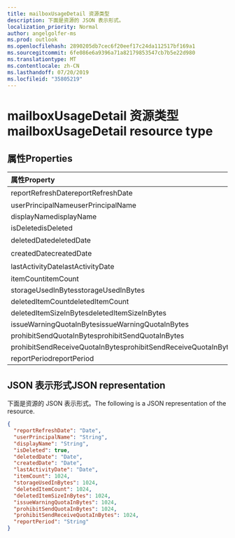 ```yaml
---
title: mailboxUsageDetail 资源类型
description: 下面是资源的 JSON 表示形式。
localization_priority: Normal
author: angelgolfer-ms
ms.prod: outlook
ms.openlocfilehash: 2890205db7cec6f20eef17c24da112517bf169a1
ms.sourcegitcommit: 6fe086e6a9396a71a82179853547cb7b5e22d980
ms.translationtype: MT
ms.contentlocale: zh-CN
ms.lasthandoff: 07/20/2019
ms.locfileid: "35805219"
---
```

# <a name="mailboxusagedetail-resource-type"></a><span data-ttu-id="29f78-103">mailboxUsageDetail 资源类型</span><span class="sxs-lookup"><span data-stu-id="29f78-103">mailboxUsageDetail resource type</span></span>

## <a name="properties"></a><span data-ttu-id="29f78-104">属性</span><span class="sxs-lookup"><span data-stu-id="29f78-104">Properties</span></span>

| <span data-ttu-id="29f78-105">属性</span><span class="sxs-lookup"><span data-stu-id="29f78-105">Property</span></span>                        | <span data-ttu-id="29f78-106">类型</span><span class="sxs-lookup"><span data-stu-id="29f78-106">Type</span></span>    |
| :------------------------------ | :------ |
| <span data-ttu-id="29f78-107">reportRefreshDate</span><span class="sxs-lookup"><span data-stu-id="29f78-107">reportRefreshDate</span></span>               | <span data-ttu-id="29f78-108">日期</span><span class="sxs-lookup"><span data-stu-id="29f78-108">Date</span></span>    |
| <span data-ttu-id="29f78-109">userPrincipalName</span><span class="sxs-lookup"><span data-stu-id="29f78-109">userPrincipalName</span></span>               | <span data-ttu-id="29f78-110">String</span><span class="sxs-lookup"><span data-stu-id="29f78-110">String</span></span>  |
| <span data-ttu-id="29f78-111">displayName</span><span class="sxs-lookup"><span data-stu-id="29f78-111">displayName</span></span>                     | <span data-ttu-id="29f78-112">String</span><span class="sxs-lookup"><span data-stu-id="29f78-112">String</span></span>  |
| <span data-ttu-id="29f78-113">isDeleted</span><span class="sxs-lookup"><span data-stu-id="29f78-113">isDeleted</span></span>                       | <span data-ttu-id="29f78-114">Boolean</span><span class="sxs-lookup"><span data-stu-id="29f78-114">Boolean</span></span> |
| <span data-ttu-id="29f78-115">deletedDate</span><span class="sxs-lookup"><span data-stu-id="29f78-115">deletedDate</span></span>                     | <span data-ttu-id="29f78-116">日期</span><span class="sxs-lookup"><span data-stu-id="29f78-116">Date</span></span>    |
| <span data-ttu-id="29f78-117">createdDate</span><span class="sxs-lookup"><span data-stu-id="29f78-117">createdDate</span></span>                     | <span data-ttu-id="29f78-118">日期</span><span class="sxs-lookup"><span data-stu-id="29f78-118">Date</span></span>    |
| <span data-ttu-id="29f78-119">lastActivityDate</span><span class="sxs-lookup"><span data-stu-id="29f78-119">lastActivityDate</span></span>                | <span data-ttu-id="29f78-120">日期</span><span class="sxs-lookup"><span data-stu-id="29f78-120">Date</span></span>    |
| <span data-ttu-id="29f78-121">itemCount</span><span class="sxs-lookup"><span data-stu-id="29f78-121">itemCount</span></span>                       | <span data-ttu-id="29f78-122">Int64</span><span class="sxs-lookup"><span data-stu-id="29f78-122">Int64</span></span>   |
| <span data-ttu-id="29f78-123">storageUsedInBytes</span><span class="sxs-lookup"><span data-stu-id="29f78-123">storageUsedInBytes</span></span>              | <span data-ttu-id="29f78-124">Int64</span><span class="sxs-lookup"><span data-stu-id="29f78-124">Int64</span></span>   |
| <span data-ttu-id="29f78-125">deletedItemCount</span><span class="sxs-lookup"><span data-stu-id="29f78-125">deletedItemCount</span></span>                | <span data-ttu-id="29f78-126">Int64</span><span class="sxs-lookup"><span data-stu-id="29f78-126">Int64</span></span>   |
| <span data-ttu-id="29f78-127">deletedItemSizeInBytes</span><span class="sxs-lookup"><span data-stu-id="29f78-127">deletedItemSizeInBytes</span></span>          | <span data-ttu-id="29f78-128">Int64</span><span class="sxs-lookup"><span data-stu-id="29f78-128">Int64</span></span>   |
| <span data-ttu-id="29f78-129">issueWarningQuotaInBytes</span><span class="sxs-lookup"><span data-stu-id="29f78-129">issueWarningQuotaInBytes</span></span>        | <span data-ttu-id="29f78-130">Int64</span><span class="sxs-lookup"><span data-stu-id="29f78-130">Int64</span></span>   |
| <span data-ttu-id="29f78-131">prohibitSendQuotaInBytes</span><span class="sxs-lookup"><span data-stu-id="29f78-131">prohibitSendQuotaInBytes</span></span>        | <span data-ttu-id="29f78-132">Int64</span><span class="sxs-lookup"><span data-stu-id="29f78-132">Int64</span></span>   |
| <span data-ttu-id="29f78-133">prohibitSendReceiveQuotaInBytes</span><span class="sxs-lookup"><span data-stu-id="29f78-133">prohibitSendReceiveQuotaInBytes</span></span> | <span data-ttu-id="29f78-134">Int64</span><span class="sxs-lookup"><span data-stu-id="29f78-134">Int64</span></span>   |
| <span data-ttu-id="29f78-135">reportPeriod</span><span class="sxs-lookup"><span data-stu-id="29f78-135">reportPeriod</span></span>                    | <span data-ttu-id="29f78-136">String</span><span class="sxs-lookup"><span data-stu-id="29f78-136">String</span></span>  |

## <a name="json-representation"></a><span data-ttu-id="29f78-137">JSON 表示形式</span><span class="sxs-lookup"><span data-stu-id="29f78-137">JSON representation</span></span>

<span data-ttu-id="29f78-138">下面是资源的 JSON 表示形式。</span><span class="sxs-lookup"><span data-stu-id="29f78-138">The following is a JSON representation of the resource.</span></span>

<!-- {
  "blockType": "resource",
  "@odata.type": "microsoft.graph.mailboxUsageDetail"
} -->

```json
{
  "reportRefreshDate": "Date", 
  "userPrincipalName": "String", 
  "displayName": "String", 
  "isDeleted": true, 
  "deletedDate": "Date", 
  "createdDate": "Date", 
  "lastActivityDate": "Date", 
  "itemCount": 1024, 
  "storageUsedInBytes": 1024, 
  "deletedItemCount": 1024,
  "deletedItemSizeInBytes": 1024, 
  "issueWarningQuotaInBytes": 1024, 
  "prohibitSendQuotaInBytes": 1024, 
  "prohibitSendReceiveQuotaInBytes": 1024, 
  "reportPeriod": "String"
}
```
